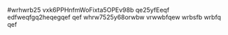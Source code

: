 #wrhwrb25
vxk6PPHnfmWoFixta5OPEv98b
qe25yfEeqf
edfweqfgq2heqegqef
qef
whrw7525y68orwbw
vrwwbfqew
wrbsfb
wrbfq
qef
